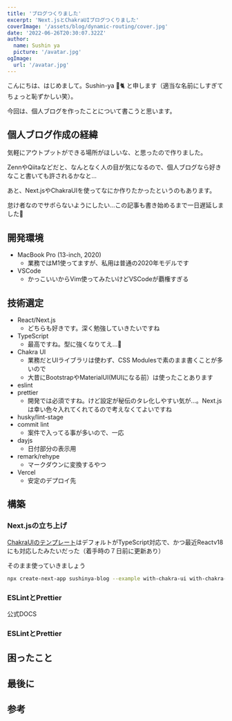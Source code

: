 ```yaml
---
title: 'ブログつくりました'
excerpt: 'Next.jsとChakraUIブログつくりました'
coverImage: '/assets/blog/dynamic-routing/cover.jpg'
date: '2022-06-26T20:30:07.322Z'
author:
  name: Sushin ya
  picture: '/avatar.jpg'
ogImage:
  url: '/avatar.jpg'
---
```


こんにちは、はじめまして。Sushin-ya 🍣🐈 と申します（適当な名前にしすぎてちょっと恥ずかしい笑）。

今回は、個人ブログを作ったことについて書こうと思います。

## 個人ブログ作成の経緯
気軽にアウトプットができる場所がほしいな、と思ったので作りました。

ZennやQiitaなどだと、なんとなく人の目が気になるので、個人ブログなら好きなこと書いても許されるかなと...

あと、Next.jsやChakraUIを使ってなにか作りたかったというのもあります。

怠け者なのでサボらないようにしたい...この記事も書き始めるまで一日遅延しました🤔

## 開発環境
- MacBook Pro (13-inch, 2020)
  - 業務ではM1使ってますが、私用は普通の2020年モデルです
- VSCode
  - かっこいいからVim使ってみたいけどVSCodeが覇権すぎる

## 技術選定
- React/Next.js
  - どちらも好きです。深く勉強していきたいですね
- TypeScript
  - 最高ですね。型に強くなりてえ...🤪
- Chakra UI
  - 業務だとUIライブラリは使わず、CSS Modulesで素のまま書くことが多いので
  - 大昔にBootstrapやMaterialUI(MUIになる前）は使ったことあります
- eslint
- prettier
  - 開発では必須ですね。けど設定が秘伝のタレ化しやすい気が...。Next.jsは幸い色々入れてくれてるので考えなくてよいですね
- husky/lint-stage
- commit lint
  - 案件で入ってる事が多いので、一応
- dayjs
  - 日付部分の表示用
- remark/rehype
  - マークダウンに変換するやつ
- Vercel
  - 安定のデプロイ先

## 構築

### Next.jsの立ち上げ
[ChakraUIのテンプレート](https://github.com/vercel/next.js/tree/canary/examples/with-chakra-ui)はデフォルトがTypeScript対応で、かつ最近Reactv18にも対応したみたいだった（着手時の７日前に更新あり）

そのまま使っていきましょう

```sh
npx create-next-app sushinya-blog --example with-chakra-ui with-chakra-ui-app
```

### ESLintとPrettier
公式DOCS
### ESLintとPrettier

## 困ったこと

## 最後に

## 参考

